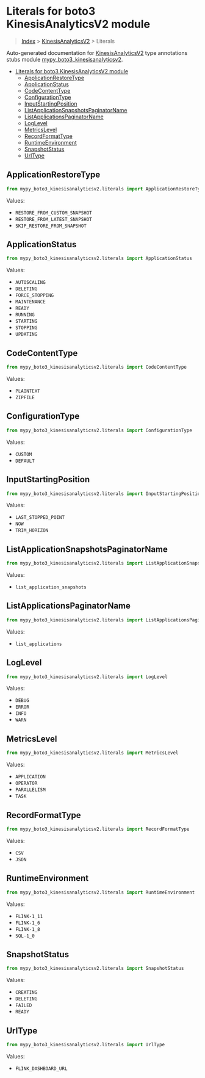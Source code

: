 # Literals for boto3 KinesisAnalyticsV2 module

> [Index](../README.md) > [KinesisAnalyticsV2](./README.md) > Literals

Auto-generated documentation for [KinesisAnalyticsV2](https://boto3.amazonaws.com/v1/documentation/api/latest/reference/services/kinesisanalyticsv2.html#KinesisAnalyticsV2)
type annotations stubs module [mypy_boto3_kinesisanalyticsv2](https://pypi.org/project/mypy-boto3-kinesisanalyticsv2/).

- [Literals for boto3 KinesisAnalyticsV2 module](#literals-for-boto3-kinesisanalyticsv2-module)
  - [ApplicationRestoreType](#applicationrestoretype)
  - [ApplicationStatus](#applicationstatus)
  - [CodeContentType](#codecontenttype)
  - [ConfigurationType](#configurationtype)
  - [InputStartingPosition](#inputstartingposition)
  - [ListApplicationSnapshotsPaginatorName](#listapplicationsnapshotspaginatorname)
  - [ListApplicationsPaginatorName](#listapplicationspaginatorname)
  - [LogLevel](#loglevel)
  - [MetricsLevel](#metricslevel)
  - [RecordFormatType](#recordformattype)
  - [RuntimeEnvironment](#runtimeenvironment)
  - [SnapshotStatus](#snapshotstatus)
  - [UrlType](#urltype)

## ApplicationRestoreType

```python
from mypy_boto3_kinesisanalyticsv2.literals import ApplicationRestoreType
```

Values:

- `RESTORE_FROM_CUSTOM_SNAPSHOT`
- `RESTORE_FROM_LATEST_SNAPSHOT`
- `SKIP_RESTORE_FROM_SNAPSHOT`

## ApplicationStatus

```python
from mypy_boto3_kinesisanalyticsv2.literals import ApplicationStatus
```

Values:

- `AUTOSCALING`
- `DELETING`
- `FORCE_STOPPING`
- `MAINTENANCE`
- `READY`
- `RUNNING`
- `STARTING`
- `STOPPING`
- `UPDATING`

## CodeContentType

```python
from mypy_boto3_kinesisanalyticsv2.literals import CodeContentType
```

Values:

- `PLAINTEXT`
- `ZIPFILE`

## ConfigurationType

```python
from mypy_boto3_kinesisanalyticsv2.literals import ConfigurationType
```

Values:

- `CUSTOM`
- `DEFAULT`

## InputStartingPosition

```python
from mypy_boto3_kinesisanalyticsv2.literals import InputStartingPosition
```

Values:

- `LAST_STOPPED_POINT`
- `NOW`
- `TRIM_HORIZON`

## ListApplicationSnapshotsPaginatorName

```python
from mypy_boto3_kinesisanalyticsv2.literals import ListApplicationSnapshotsPaginatorName
```

Values:

- `list_application_snapshots`

## ListApplicationsPaginatorName

```python
from mypy_boto3_kinesisanalyticsv2.literals import ListApplicationsPaginatorName
```

Values:

- `list_applications`

## LogLevel

```python
from mypy_boto3_kinesisanalyticsv2.literals import LogLevel
```

Values:

- `DEBUG`
- `ERROR`
- `INFO`
- `WARN`

## MetricsLevel

```python
from mypy_boto3_kinesisanalyticsv2.literals import MetricsLevel
```

Values:

- `APPLICATION`
- `OPERATOR`
- `PARALLELISM`
- `TASK`

## RecordFormatType

```python
from mypy_boto3_kinesisanalyticsv2.literals import RecordFormatType
```

Values:

- `CSV`
- `JSON`

## RuntimeEnvironment

```python
from mypy_boto3_kinesisanalyticsv2.literals import RuntimeEnvironment
```

Values:

- `FLINK-1_11`
- `FLINK-1_6`
- `FLINK-1_8`
- `SQL-1_0`

## SnapshotStatus

```python
from mypy_boto3_kinesisanalyticsv2.literals import SnapshotStatus
```

Values:

- `CREATING`
- `DELETING`
- `FAILED`
- `READY`

## UrlType

```python
from mypy_boto3_kinesisanalyticsv2.literals import UrlType
```

Values:

- `FLINK_DASHBOARD_URL`
